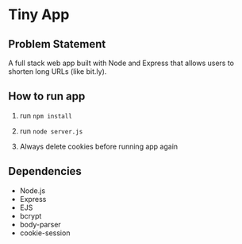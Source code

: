 # Tiny App

## Problem Statement

A full stack web app built with Node and Express that allows users to shorten long URLs (like bit.ly).

## How to run app

1. run `npm install`

2. run `node server.js`

3. Always delete cookies before running app again


## Dependencies

- Node.js
- Express
- EJS
- bcrypt
- body-parser
- cookie-session

